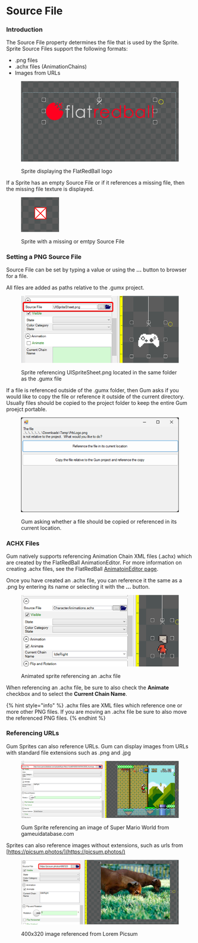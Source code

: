 # Source File

### Introduction

The Source File property determines the file that is used by the Sprite. Sprite Source Files support the following formats:

* .png files
* .achx files (AnimationChains)
* Images from URLs

<figure><img src="../../.gitbook/assets/image (93).png" alt=""><figcaption><p>Sprite displaying the FlatRedBall logo</p></figcaption></figure>

If a Sprite has an empty Source File or if it references a missing file, then the missing file texture is displayed.

<figure><img src="../../.gitbook/assets/image.png" alt=""><figcaption><p>Sprite with a missing or emtpy Source File</p></figcaption></figure>

### Setting a PNG Source File

Source File can be set by typing a value or using the **...** button to browser for a file.

All files are added as paths relative to the .gumx project.

<figure><img src="../../.gitbook/assets/image (94).png" alt=""><figcaption><p>Sprite referencing UISpriteSheet.png located in the same folder as the .gumx file</p></figcaption></figure>

If a file is referenced outside of the .gumx folder, then Gum asks if you would like to copy the file or reference it outside of the current directory. Usually files should be copied to the project folder to keep the entire Gum proejct portable.

<figure><img src="../../.gitbook/assets/image (95).png" alt=""><figcaption><p>Gum asking whether a file should be copied or referenced in its current location.</p></figcaption></figure>

### ACHX Files

Gum natively supports referencing Animation Chain XML files (.achx) which are created by the FlatRedBall AnimationEditor. For more information on creating .achx files, see the FlatRedBall [AnimatoinEditor page](https://docs.flatredball.com/flatredball/glue-gluevault-component-pages-animationeditor-plugin).

Once you have created an .achx file, you can reference it the same as a .png by entering its name or selecting it with the **...** button.

<figure><img src="../../.gitbook/assets/30_18 48 51.gif" alt=""><figcaption><p>Animated sprite referencing an .achx file</p></figcaption></figure>

When referencing an .achx file, be sure to also check the **Animate** checkbox and to select the **Current Chain Name**.

{% hint style="info" %}
.achx files are XML files which reference one or more other PNG files. If you are moving an .achx file be sure to also move the referenced PNG files.
{% endhint %}

### Referencing URLs

Gum Sprites can also reference URLs. Gum can display images from URLs with standard file extensions such as .png and .jpg

<figure><img src="../../.gitbook/assets/image (96).png" alt=""><figcaption><p>Gum Sprite referencing an image of Super Mario World from gameuidatabase.com</p></figcaption></figure>

Sprites can also reference images without extensions, such as urls from [https://picsum.photos/](https://picsum.photos/)

<figure><img src="../../.gitbook/assets/image (97).png" alt=""><figcaption><p>400x320 image referenced from Lorem Picsum</p></figcaption></figure>
